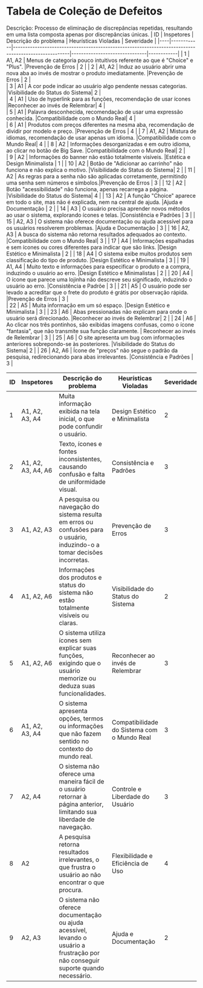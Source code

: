 # Tabela de Coleção de Defeitos

Descrição: Processo de eliminação de discrepâncias repetidas, resultando em uma lista composta apenas por discrepâncias únicas.
| ID | Inspetores |                      Descrição do problema                                                          |     Heurísticas Violadas      | Severidade |
|----|------------|-----------------------------------------------------------------------------------------------------|-------------------------------|------------|
|  1 |      A1, A2    |  Menus de categoria pouco intuitivos referente ao que é "Choice" e "Plus".                          |Prevenção de Erros             |      2     |
|  2 |      A1, A2    |  Induz ao usuário abrir uma nova aba ao invés de mostrar o produto imediatamente.                   |Prevenção de Erros             |      2     |    
|  3 |      A1    |  A cor pode indicar ao usuário algo pendente nessas categorias.                                     |Visibilidade do Status do Sistema|    2     |     
|  4 |      A1    |  Uso de hyperlink para as funções, recomendação de usar ícones        	                         |Reconhecer ao invés de Relembrar|    4      |    
|  5 |      A1    |  Palavra desconhecida, recomendação de usar uma expressão conhecida.                                |Compatibilidade com o Mundo Real|    4      |     
|  6 |      A1    |  Produtos com preços diferentes na mesma aba, recomendação de dividir por modelo e preço.           |Prevenção de Erros             |     4      |
|  7 |      A1, A2     |  Mistura de idiomas, recomendação de usar apenas um idioma.                                         |Compatibilidade com o Mundo Real|    4      |
|  8 |      A2    |  Informações desorganizadas e em outro idioma, ao clicar no botão de Big Save.                      |Compatibilidade com o Mundo Real|    2      |    
|  9 |      A2    |  Informações do banner não estão totalmente visíveis.                                               |Estética e Design Minimalista   |    1      | 
| 10 |      A2    |  Botão de "Adicionar ao carrinho" não funciona e não explica o motivo.                              |Visibilidade do Status do Sistema|   2      |
| 11 |      A2    |  As regras para a senha não são aplicadas corretamente, permitindo uma senha sem números e símbolos.|Prevenção de Erros              |    3      |
| 12 |      A2    |  Botão "acessibilidade" não funciona, apenas recarrega a página.                                    |Visibilidade do Status do Sistema|   4      |
| 13 |      A2    |  A função "Choice" aparece em todo o site, mas não é explicada, nem na central de ajuda.            |Ajuda e Documentação            |    2       |
| 14 |      A3    |  O usuário precisa aprender novos métodos ao usar o sistema, explorando ícones e telas.             |Consistência e Padrões          |    3      |
| 15 |      A2, A3    |  O sistema não oferece documentação ou ajuda acessível para os usuários resolverem problemas.       |Ajuda e Documentação            |    3      |
| 16 |      A2, A3    |  A busca do sistema não retorna resultados adequados ao contexto.                                   |Compatibilidade com o Mundo Real|    3      |
| 17 |      A4    |  Informações espalhadas e sem ícones ou cores diferentes para indicar que são links.                |Design Estético e Minimalista   |    2      |
| 18 |      A4    |  O sistema exibe muitos produtos sem classificação do tipo de produto.                              |Design Estético e Minimalista   |    3      |
| 19 |      A1, A4    |  Muito texto e informações para especificar o produto e a compra, induzindo o usuário ao erro.      |Design Estético e Minimalistas  |    2      |
| 20 |      A4    |  O ícone que parece uma lojinha não descreve seu significado, induzindo o usuário ao erro.          |Consistência e Padrõe           |    3      |
| 21 |      A5    |  O usuário pode ser levado a acreditar que o frete do produto é grátis por observação rápida.       |Prevenção de Erros              |    3      |     
| 22 |      A5    |  Muita informação em um só espaço.                                                                  |Design Estético e Minimalista   |    3      |
| 23 |      A6    |  Abas pressionadas não explicam para onde o usuário será direcionado.                               |Reconhecer ao invés de Relembrar|    2      |
| 24 |      A6    |  Ao clicar nos três pontinhos, são exibidas imagens confusas, como o ícone "fantasia", que não transmite sua função claramente. | Reconhecer ao invés de Relembrar      |      3      |
| 25 |      A6    |  O site apresenta um bug com informações anteriores sobrepondo-se às posteriores.                   |Visibilidade do Status do Sistema|    2     |
| 26 |      A2, A6    |  Ícone de "preços" não segue o padrão da pesquisa, redirecionando para abas irrelevantes.           |Consistência e Padrões          |    3      |


| ID | Inspetores | Descrição do problema |          Heurísticas Violadas                    | Severidade |
|----|----------------|-----------------------|--------------------------------------------------|------------|
|  1 | A1, A2, A3, A4 |            Muita informação exibida na tela inicial, o que pode confundir o usuário.           |       Design Estético e Minimalista              |      2      |
|  2 |       A1, A2, A3, A4, A6     |           Texto, ícones e fontes inconsistentes, causando confusão e falta de uniformidade visual.            |       Consistência e Padrões                     |      3      |    
|  3 |      A1, A2, A3      |            A pesquisa ou navegação do sistema resulta em erros ou confusões para o usuário, induzindo-o a tomar decisões incorretas.           |       Prevenção de Erros                         |     3       |       
|  4 |      A1, A2, A6      |          	Informações dos produtos e status do sistema não estão totalmente visíveis ou claras.             |       Visibilidade do Status do Sistema          |     2       |    
|  5 |      A1, A2, A6      |         O sistema utiliza ícones sem explicar suas funções, exigindo que o usuário memorize ou deduza suas funcionalidades.              |       Reconhecer ao invés de Relembrar           |      3      |      
|  6 |         	A1, A2, A3, A4   |         O sistema apresenta opções, termos ou informações que não fazem sentido no contexto do mundo real.              |       Compatibilidade do Sistema com o Mundo Real|     3       |      
|  7 |        A2, A4    |         	O sistema não oferece uma maneira fácil de o usuário retornar à página anterior, limitando sua liberdade de navegação.              |       Controle e Liberdade do Usuário            |      3      |      
|  8 |      A2      |              A pesquisa retorna resultados irrelevantes, o que frustra o usuário ao não encontrar o que procura.         |       Flexibilidade e Eficiência de Uso          |      4      |      
|  9 |        A2, A3    |            O sistema não oferece documentação ou ajuda acessível, levando o usuário a frustração por não conseguir suporte quando necessário.           |      Ajuda e Documentação                        |      2      |      

     

